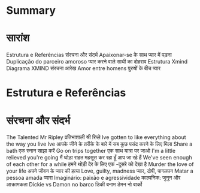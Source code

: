 # Summary
# सारांश
Estrutura e Referências
संरचना और संदर्भ
Apaixonar-se
के साथ प्यार में पड़ना
Duplicação do parceiro amoroso
प्यार करने वाले साथी का दोहराव
Estrutura Xmind Diagrama
XMIND संरचना आरेख
Amor entre homens
पुरुषों के बीच प्यार


# Estrutura e Referências
# संरचना और संदर्भ


The Talented Mr Ripley 
प्रतिभाशाली श्री रिप्ले
  Ive gotten to like everything about the way you live
Ive आपके जीने के तरीके के बारे में सब कुछ पसंद करने के लिए मिला
  Share a bath
एक स्नान साझा करें
  Go on trips together
एक साथ यात्रा पर जाओ
  I'm a little relieved you're going 
मैं थोड़ा राहत महसूस कर रहा हूँ आप जा रहे हैं
  We've seen enough of each other for a while
हमने थोड़ी देर के लिए एक -दूसरे को देखा है
  Murder the love of your life
अपने जीवन के प्यार की हत्या
  Love, guilty, madness
प्यार, दोषी, पागलपन
  Matar a pessoa amada
प्यारा
  Imaginário: paixão e agressividade 
काल्पनिक: जुनून और आक्रामकता
  Dickie vs Damon no barco
डिकी बनाम डेमन नो बार्को
